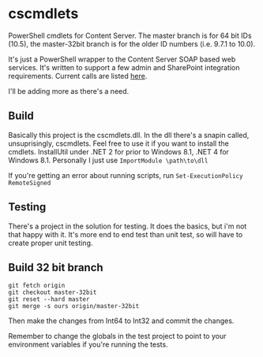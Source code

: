 cscmdlets
=============

PowerShell cmdlets for Content Server. The master branch is for 64 bit IDs (10.5), the master-32bit branch is for the older ID numbers (i.e. 9.7.1 to 10.0).

It's just a PowerShell wrapper to the Content Server SOAP based web services. It's written to support a few admin and SharePoint integration requirements. Current calls are listed [here](../../wiki/cmdlets-list).

I'll be adding more as there's a need.

Build
-------
Basically this project is the cscmdlets.dll. In the dll there's a snapin called, unsuprisingly, cscmdlets. Feel free to use it if you want to install the cmdlets. InstallUtil under .NET 2 for prior to Windows 8.1, .NET 4 for Windows 8.1. Personally I just use `ImportModule \path\to\dll`

If you're getting an error about running scripts, run `Set-ExecutionPolicy RemoteSigned`

Testing
-------
There's a project in the solution for testing. It does the basics, but i'm not that happy with it. It's more end to end test than unit test, so will have to create proper unit testing.

Build 32 bit branch
-------
```
git fetch origin   
git checkout master-32bit  
git reset --hard master  
git merge -s ours origin/master-32bit
```
Then make the changes from Int64 to Int32 and commit the changes.

Remember to change the globals in the test project to point to your environment variables if you're running the tests.